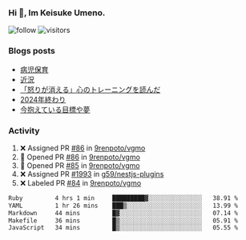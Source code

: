 ### Hi 👋, Im Keisuke Umeno.

<!--
**9renpoto/9renpoto** is a ✨ _special_ ✨ repository because its `README.md` (this file) appears on your GitHub profile.

Here are some ideas to get you started:

- 🔭 I’m currently working on ...
- 🌱 I’m currently learning ...
- 👯 I’m looking to collaborate on ...
- 🤔 I’m looking for help with ...
- 💬 Ask me about ...
- 📫 How to reach me: ...
- 😄 Pronouns: ...
- ⚡ Fun fact: ...
-->

![follow](https://img.shields.io/github/followers/9renpoto?label=Follow&style=social)
![visitors](https://komarev.com/ghpvc/?username=9renpoto&label=Profile%20views&color=0e75b6&style=flat)

### Blogs posts

<!-- BLOG-POST-LIST:START -->
- [病児保育](https://9renpoto.win/entry/2025/09/25/childcare_for_sick_children)
- [近況](https://9renpoto.win/entry/2025/04/05/current_status)
- [「怒りが消える」心のトレーニングを読んだ](https://9renpoto.win/entry/2025/02/01/anger-management)
- [2024年終わり](https://9renpoto.win/entry/2024/12/31/2024-end)
- [今抱えている目標や夢](https://9renpoto.win/entry/2024/12/02/objective)
<!-- BLOG-POST-LIST:END -->

### Activity

<!--START_SECTION:activity-->
1. ❌ Assigned PR [#86](undefined) in [9renpoto/vgmo](https://github.com/9renpoto/vgmo)
2. 💪 Opened PR [#86](undefined) in [9renpoto/vgmo](https://github.com/9renpoto/vgmo)
3. 💪 Opened PR [#85](undefined) in [9renpoto/vgmo](https://github.com/9renpoto/vgmo)
4. ❌ Assigned PR [#1993](undefined) in [g59/nestjs-plugins](https://github.com/g59/nestjs-plugins)
5. ❌ Labeled PR [#84](undefined) in [9renpoto/vgmo](https://github.com/9renpoto/vgmo)
<!--END_SECTION:activity-->

<!--START_SECTION:waka-->

```txt
Ruby         4 hrs 1 min     █████████▓░░░░░░░░░░░░░░░   38.91 %
YAML         1 hr 26 mins    ███▒░░░░░░░░░░░░░░░░░░░░░   13.99 %
Markdown     44 mins         █▓░░░░░░░░░░░░░░░░░░░░░░░   07.14 %
Makefile     36 mins         █▒░░░░░░░░░░░░░░░░░░░░░░░   05.91 %
JavaScript   34 mins         █▒░░░░░░░░░░░░░░░░░░░░░░░   05.55 %
```

<!--END_SECTION:waka-->
